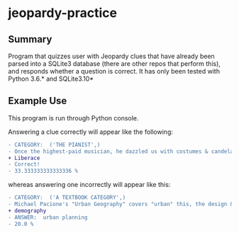 # jeopardy-practice

## Summary
Program that quizzes user with Jeopardy clues that have already
been parsed into a SQLite3 database (there are other repos that
perform this), and responds whether a question is correct. It
has only been tested with Python 3.6.* and SQLite3.10*

## Example Use

This program is run through Python console.

Answering a clue correctly will appear like the following:

```diff
- CATEGORY:  ('THE PIANIST',)
- Once the highest-paid musician, he dazzled us with costumes & candelabra, as well as his piano playing
+ Liberace
- Correct!
- 33.333333333333336 %
```

whereas answering one incorrectly will appear like this:

```diff
- CATEGORY:  ('A TEXTBOOK CATEGORY',)
- Michael Pacione's "Urban Geography" covers "urban" this, the design & regulation of populated spaces
+ demography
- ANSWER:  urban planning
- 20.0 %
```
